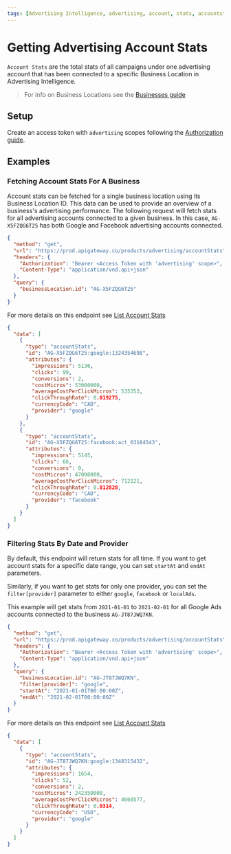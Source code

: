 ```yaml
---
tags: [Advertising Intelligence, advertising, account, stats, accountstats]
---
```

# Getting Advertising Account Stats

`Account Stats` are the total stats of all campaigns under one advertising account that has been connected to a specific Business Location in Advertising Intelligence.  

> For info on Business Locations see the [Businesses guide](../Accounts.md)

## Setup

Create an access token with `advertising` scopes following the [Authorization guide](../../Authorization/Authorization.md).

## Examples

### Fetching Account Stats For A Business

Account stats can be fetched for a single business location using its Business Location ID.  This data can be used to provide an overview of a business's advertising performance.  The following request will fetch stats for all advertising accounts connected to a given business.  In this case, `AG-X5FZQG6T25` has both Google and Facebook advertising accounts connected.

<!--
type: tab
title: Request
-->
```json http
{
  "method": "get",
  "url": "https://prod.apigateway.co/products/advertising/accountStats",
  "headers": {
    "Authorization": "Bearer <Access Token with 'advertising' scope>",
    "Content-Type": "application/vnd.api+json"
  },
  "query": {
    "businessLocation.id": "AG-X5FZQG6T25"
  }
}
```

For more details on this endpoint see [List Account Stats](../../../openapi/advertising/advertising.yaml/paths/~1accountStats/get)
<!--
type: tab
title: Example Response
-->
```json
{
  "data": [
    {
      "type": "accountStats",
      "id": "AG-X5FZQG6T25:google:1324354698",
      "attributes": {
        "impressions": 5136,
        "clicks": 99,
        "conversions": 2,
        "costMicros": 53000000,
        "averageCostPerClickMicros": 535353,
        "clickThroughRate": 0.019275,
        "currencyCode": "CAD",
        "provider": "google"
      }
    },
    {
      "type": "accountStats",
      "id": "AG-X5FZQG6T25:facebook:act_63184543",
      "attributes": {
        "impressions": 5145,
        "clicks": 66,
        "conversions": 0,
        "costMicros": 47000000,
        "averageCostPerClickMicros": 712121,
        "clickThroughRate": 0.012828,
        "currencyCode": "CAD",
        "provider": "facebook"
      }
    }
  ]
}
```
<!--
type: tab-end
-->

### Filtering Stats By Date and Provider

By default, this endpoint will return stats for all time.  If you want to get account stats for a specific date range, you can set `startAt` and `endAt` parameters.

Similarly, if you want to get stats for only one provider, you can set the `filter[provider]` parameter to either `google`, `facebook` or `localAds`.

This example will get stats from `2021-01-01` to `2021-02-01` for all Google Ads accounts connected to the business `AG-JT87JWQ7KN`.

<!--
type: tab
title: Request
-->
```json http
{
  "method": "get",
  "url": "https://prod.apigateway.co/products/advertising/accountStats",
  "headers": {
    "Authorization": "Bearer <Access Token with 'advertising' scope>",
    "Content-Type": "application/vnd.api+json"
  },
  "query": {
    "businessLocation.id": "AG-JT87JWQ7KN",
    "filter[provider]": "google",
    "startAt": "2021-01-01T00:00:00Z",
    "endAt": "2021-02-01T00:00:00Z"
  }
}
```

For more details on this endpoint see [List Account Stats](../../../openapi/advertising/advertising.yaml/paths/~1accountStats/get)
<!--
type: tab
title: Example Response
-->
```json
{
  "data": [
    {
      "type": "accountStats",
      "id": "AG-JT87JWQ7KN:google:1348315432",
      "attributes": {
        "impressions": 1654,
        "clicks": 52,
        "conversions": 2,
        "costMicros": 242350000,
        "averageCostPerClickMicros": 4660577,
        "clickThroughRate": 0.0314,
        "currencyCode": "USD",
        "provider": "google"
      }
    }
  ]
}
```
<!--
type: tab-end
-->
